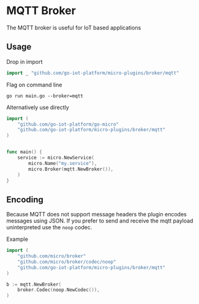 # MQTT Broker

The MQTT broker is useful for IoT based applications

## Usage

Drop in import

```go
import _ "github.com/go-iot-platform/micro-plugins/broker/mqtt"
```

Flag on command line

```shell
go run main.go --broker=mqtt
```

Alternatively use directly

```go
import (
	"github.com/go-iot-platform/go-micro"
	"github.com/go-iot-platform/micro-plugins/broker/mqtt"
)


func main() {
	service := micro.NewService(
		micro.Name("my.service"),
		micro.Broker(mqtt.NewBroker()),
	)
}
```

## Encoding

Because MQTT does not support message headers the plugin encodes messages using JSON. 
If you prefer to send and receive the mqtt payload uninterpreted use the `noop` codec.

Example

```go
import (
    "github.com/micro/broker"
    "github.com/micro/broker/codec/noop"
    "github.com/go-iot-platform/micro-plugins/broker/mqtt"
)

b := mqtt.NewBroker(
    broker.Codec(noop.NewCodec()),
)
```
